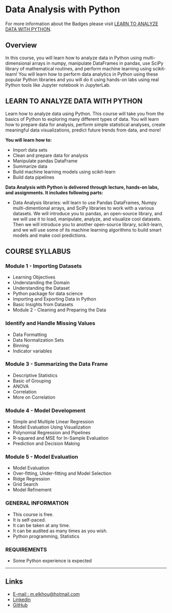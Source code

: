 # Data Analysis with Python

For more information about the Badges please visit [LEARN TO ANALYZE DATA WITH PYTHON](https://cognitiveclass.ai/courses/data-analysis-python).

## Overview
In this course, you will learn how to analyze data in Python using multi-dimensional arrays in numpy, manipulate DataFrames in pandas, use SciPy library of mathematical routines, and perform machine learning using scikit-learn! You will learn how to perform data analytics in Python using these popular Python libraries and you will do it using hands-on labs using real Python tools like Jupyter notebook in JupyterLab.


## LEARN TO ANALYZE DATA WITH PYTHON
Learn how to analyze data using Python. This course will take you from the basics of Python to exploring many different types of data. You will learn how to prepare data for analysis, perform simple statistical analyses, create meaningful data visualizations, predict future trends from data, and more!

**You will learn how to:**

- Import data sets
- Clean and prepare data for analysis
- Manipulate pandas DataFrame
- Summarize data
- Build machine learning models using scikit-learn
- Build data pipelines

**Data Analysis with Python is delivered through lecture, hands-on labs, and assignments. It includes following parts:**

- Data Analysis libraries: will learn to use Pandas DataFrames, Numpy multi-dimentional arrays, and SciPy libraries to work with a various datasets. We will introduce you to pandas, an open-source library, and we will use it to load, manipulate, analyze, and visualize cool datasets. Then we will introduce you to another open-source library, scikit-learn, and we will use some of its machine learning algorithms to build smart models and make cool predictions.

## **COURSE SYLLABUS**

### Module 1 - Importing Datasets
- Learning Objectives
- Understanding the Domain
- Understanding the Dataset
- Python package for data science
- Importing and Exporting Data in Python
- Basic Insights from Datasets
- Module 2 - Cleaning and Preparing the Data

### Identify and Handle Missing Values
- Data Formatting
- Data Normalization Sets
- Binning
- Indicator variables

### Module 3 - Summarizing the Data Frame
- Descriptive Statistics
- Basic of Grouping
- ANOVA
- Correlation
- More on Correlation

### Module 4 - Model Development
- Simple and Multiple Linear Regression
- Model Evaluation Using Visualization
- Polynomial Regression and Pipelines
- R-squared and MSE for In-Sample Evaluation
- Prediction and Decision Making

### Module 5 - Model Evaluation
- Model  Evaluation
- Over-fitting, Under-fitting and Model Selection
- Ridge Regression
- Grid Search
- Model Refinement

### GENERAL INFORMATION
- This course is free.
- It is self-paced.
- It can be taken at any time.
- It can be audited as many times as you wish.
- Python programming, Statistics

### REQUIREMENTS
- Some Python experience is expected

***
## Links
- [E-mail : ](mailto:m.elkhou@hotmail.com) m.elkhou@hotmail.com
- [Linkedin](https://www.linkedin.com/in/m-elkhou/)
- [GitHub](https://github.com/m-elkhou)

